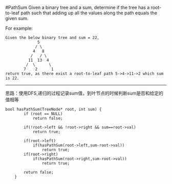 #PathSum
Given a binary tree and a sum, determine if the tree has a root-to-leaf path such that adding up all the values along the path equals the given sum.

For example:
```
Given the below binary tree and sum = 22,
              5
             / \
            4   8
           /   / \
          11  13  4
         /  \      \
        7    2      1
return true, as there exist a root-to-leaf path 5->4->11->2 which sum is 22.
```


---


思路：使用DFS,递归的过程记录sum值，到叶节点的时候判断sum是否和给定的值相等
```
bool hasPathSum(TreeNode* root, int sum) {
        if (root == NULL)
            return false;
            
        if(!root->left && !root->right && sum==root->val)
            return true;
            
        if(root->left)
            if(hasPathSum(root->left,sum-root->val))
                return true;
        if(root->right)
            if(hasPathSum(root->right,sum-root->val))
                return true;
                
        return false;
    }
```